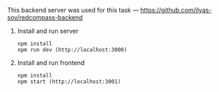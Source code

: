 This backend server was used for this task — https://github.com/ilyas-sov/redcompass-backend

1. Install and run server
   ```
   npm install
   npm run dev (http://localhost:3000)
   ```
3. Install and run frontend
   ```
   npm install
   npm start (http://localhost:3001)
   ```
